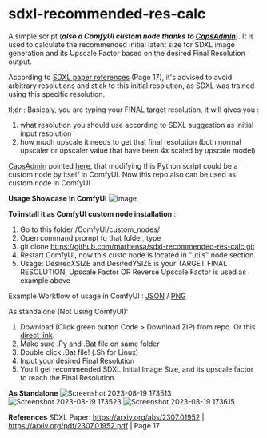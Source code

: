 # sdxl-recommended-res-calc
A simple script (_**also a ComfyUI custom node thanks to [CapsAdmin](https://github.com/marhensa/sdxl-recommended-res-calc/issues/1)**_). It is used to calculate the recommended initial latent size for SDXL image generation and its Upscale Factor based on the desired Final Resolution output.

According to [SDXL paper references](https://arxiv.org/pdf/2307.01952.pdf) (Page 17), it's advised to avoid arbitrary resolutions and stick to this initial resolution, as SDXL was trained using this specific resolution.

tl;dr : Basicaly, you are typing your FINAL target resolution, it will gives you :
1. what resolution you should use according to SDXL suggestion as initial input resolution
2. how much upscale it needs to get that final resolution (both normal upscaler or upscaler value that have been 4x scaled by upscale model)

[CapsAdmin](https://github.com/CapsAdmin) pointed [here](https://github.com/marhensa/sdxl-recommended-res-calc/issues/1), that modifying this Python script could be a custom node by itself in ComfyUI. Now this repo also can be used as custom node in ComfyUI

**Usage Showcase In ComfyUI**
![image](https://github.com/marhensa/sdxl-recommended-res-calc/assets/816600/91ce3c67-f5af-4978-b27f-ebd14260ce3e)

**To install it as ComfyUI custom node installation** :
1. Go to this folder /ComfyUI/custom_nodes/
2. Open command prompt to that folder, type
3. git clone https://github.com/marhensa/sdxl-recommended-res-calc.git
4. Restart ComfyUI, now this custo node is located in "utils" node section.
5. Usage: DesiredXSIZE and DesiredYSIZE is your TARGET FINAL RESOLUTION, Upscale Factor OR Reverse Upscale Factor is used as example above

Example Workflow of usage in ComfyUI : [JSON](https://github.com/marhensa/sdxl-recommended-res-calc/blob/main/_use-case-example-comfyui-nodes/sdxl-recommended-res-calc_upscale-case.json) / [PNG](https://github.com/marhensa/sdxl-recommended-res-calc/blob/main/_use-case-example-comfyui-nodes/sdxl-recommended-res-calc_upscale-case.png)

As standalone (Not Using ComfyUI):
1. Download (Click green button Code > Download ZIP) from repo. Or this [direct link](https://github.com/marhensa/sdxl-recommended-res-calc/archive/refs/heads/main.zip).
2. Make sure .Py and .Bat file on same folder
3. Double click .Bat file! (.Sh for Linux)
4. Input your desired Final Resolution
5. You'll get recommended SDXL Initial Image Size, and its upscale factor to reach the Final Resolution.


**As Standalone**
![Screenshot 2023-08-19 173513](https://github.com/marhensa/sdxl-recommended-res-calc/assets/816600/e5f4a34e-cb07-4339-bcca-0bbf08c29946)
![Screenshot 2023-08-19 173523](https://github.com/marhensa/sdxl-recommended-res-calc/assets/816600/6a9e170b-9028-466a-b942-f50bd48ce44c)
![Screenshot 2023-08-19 173615](https://github.com/marhensa/sdxl-recommended-res-calc/assets/816600/fd557a6e-e80d-4815-9f2e-2a9f7337554c)

**References**
SDXL Paper: https://arxiv.org/abs/2307.01952 | https://arxiv.org/pdf/2307.01952.pdf | Page 17
